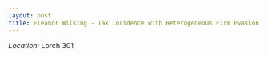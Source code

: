 ```yaml
---
layout: post
title: Eleanor Wilking - Tax Incidence with Heterogeneous Firm Evasion - Evidence from Airbnb Remittance Agreements (August 05)
---
```



*Location:* Lorch 301

